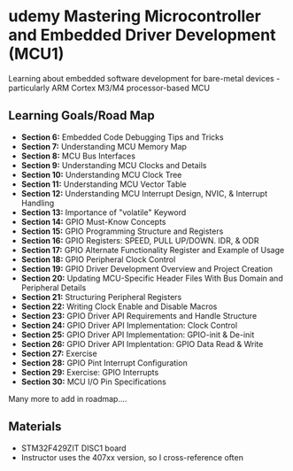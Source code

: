 # udemy Mastering Microcontroller and Embedded Driver Development (MCU1)

Learning about embedded software development for bare-metal devices - particularly ARM Cortex M3/M4 processor-based MCU

## Learning Goals/Road Map

* **Section 6:** Embedded Code Debugging Tips and Tricks
* **Section 7:** Understanding MCU Memory Map
* **Section 8:** MCU Bus Interfaces
* **Section 9:** Understanding MCU Clocks and Details
* **Section 10:** Understanding MCU Clock Tree
* **Section 11:** Understanding MCU Vector Table
* **Section 12:** Understanding MCU Interrupt Design, NVIC, & Interrupt Handling
* **Section 13:** Importance of "volatile" Keyword
* **Section 14:** GPIO Must-Know Concepts
* **Section 15:** GPIO Programming Structure and Registers
* **Section 16:** GPIO Registers: SPEED, PULL UP/DOWN. IDR, & ODR
* **Section 17:** GPIO Alternate Functionality Register and Example of Usage
* **Section 18:** GPIO Peripheral Clock Control
* **Section 19:** GPIO Driver Development Overview and Project Creation
* **Section 20:** Updating MCU-Specific Header Files With Bus Domain and Peripheral Details
* **Section 21:** Structuring Peripheral Registers
* **Section 22:** Writing Clock Enable and Disable Macros
* **Section 23:** GPIO Driver API Requirements and Handle Structure
* **Section 24:** GPIO Driver API Implementation: Clock Control
* **Section 25:** GPIO Driver API Implementation: GPIO-init & De-init
* **Section 26:** GPIO Driver API Implentation: GPIO Data Read & Write
* **Section 27:** Exercise
* **Section 28:** GPIO Pint Interrupt Configuration
* **Section 29:** Exercise: GPIO Interrupts
* **Section 30:** MCU I/O Pin Specifications

Many more to add in roadmap....

## Materials

* STM32F429ZIT DISC1 board
* Instructor uses the 407xx version, so I cross-reference often
